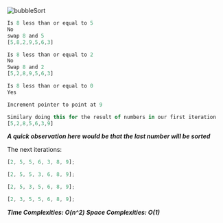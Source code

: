 
![bubbleSort](https://user-images.githubusercontent.com/15992276/57644116-6bbc9080-7589-11e9-8c80-30d15320b586.JPG)
```javascript
Is 8 less than or equal to 5
No
swap 8 and 5
[5,8,2,9,5,6,3]

```

```javascript
Is 8 less than or equal to 2
No
Swap 8 and 2
[5,2,8,9,5,6,3]

```

```javascript
Is 8 less than or equal to 0
Yes

Increment pointer to point at 9

```

```javascript
Similary doing this for the result of numbers in our first iteration
[5,2,8,5,6,3,9]

```

**_A quick observation here would be that the last number will be sorted_**

The next iterations:

```javascript
[2, 5, 5, 6, 3, 8, 9];

[2, 5, 5, 3, 6, 8, 9];

[2, 5, 3, 5, 6, 8, 9];

[2, 3, 5, 5, 6, 8, 9];
```

**_Time Complexities: O(n^2)_**
***Space Complexities: O(1)***
